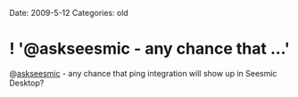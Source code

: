 Date: 2009-5-12
Categories: old

# ! '@askseesmic - any chance that ...'

@<a href="http://twitter.com/askseesmic">askseesmic</a> - any chance that ping integration will show up in Seesmic Desktop?
